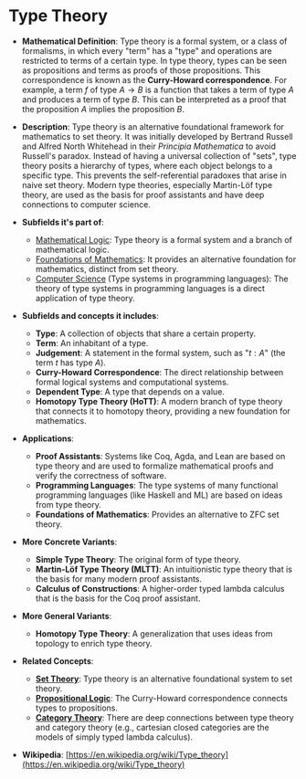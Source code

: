 # Type Theory

- **Mathematical Definition**: Type theory is a formal system, or a class of formalisms, in which every "term" has a "type" and operations are restricted to terms of a certain type. In type theory, types can be seen as propositions and terms as proofs of those propositions. This correspondence is known as the **Curry-Howard correspondence**. For example, a term $f$ of type $A \to B$ is a function that takes a term of type $A$ and produces a term of type $B$. This can be interpreted as a proof that the proposition $A$ implies the proposition $B$.

- **Description**: Type theory is an alternative foundational framework for mathematics to set theory. It was initially developed by Bertrand Russell and Alfred North Whitehead in their *Principia Mathematica* to avoid Russell's paradox. Instead of having a universal collection of "sets", type theory posits a hierarchy of types, where each object belongs to a specific type. This prevents the self-referential paradoxes that arise in naive set theory. Modern type theories, especially Martin-Löf type theory, are used as the basis for proof assistants and have deep connections to computer science.

- **Subfields it's part of**:
    - [Mathematical Logic](https://en.wikipedia.org/wiki/Mathematical_logic): Type theory is a formal system and a branch of mathematical logic.
    - [Foundations of Mathematics](https://en.wikipedia.org/wiki/Foundations_of_mathematics): It provides an alternative foundation for mathematics, distinct from set theory.
    - [Computer Science](https://en.wikipedia.org/wiki/Computer_science) (Type systems in programming languages): The theory of type systems in programming languages is a direct application of type theory.

- **Subfields and concepts it includes**:
    - **Type**: A collection of objects that share a certain property.
    - **Term**: An inhabitant of a type.
    - **Judgement**: A statement in the formal system, such as "$t : A$" (the term $t$ has type $A$).
    - **Curry-Howard Correspondence**: The direct relationship between formal logical systems and computational systems.
    - **Dependent Type**: A type that depends on a value.
    - **Homotopy Type Theory (HoTT)**: A modern branch of type theory that connects it to homotopy theory, providing a new foundation for mathematics.

- **Applications**:
    - **Proof Assistants**: Systems like Coq, Agda, and Lean are based on type theory and are used to formalize mathematical proofs and verify the correctness of software.
    - **Programming Languages**: The type systems of many functional programming languages (like Haskell and ML) are based on ideas from type theory.
    - **Foundations of Mathematics**: Provides an alternative to ZFC set theory.

- **More Concrete Variants**:
    - **Simple Type Theory**: The original form of type theory.
    - **Martin-Löf Type Theory (MLTT)**: An intuitionistic type theory that is the basis for many modern proof assistants.
    - **Calculus of Constructions**: A higher-order typed lambda calculus that is the basis for the Coq proof assistant.

- **More General Variants**:
    - **Homotopy Type Theory**: A generalization that uses ideas from topology to enrich type theory.

- **Related Concepts**:
    - **[Set Theory](../set_theory/set.md)**: Type theory is an alternative foundational system to set theory.
    - **[Propositional Logic](../logic/propositional_logic.md)**: The Curry-Howard correspondence connects types to propositions.
    - **[Category Theory](../category_theory/category.md)**: There are deep connections between type theory and category theory (e.g., cartesian closed categories are the models of simply typed lambda calculus).

- **Wikipedia**: [https://en.wikipedia.org/wiki/Type_theory](https://en.wikipedia.org/wiki/Type_theory)
